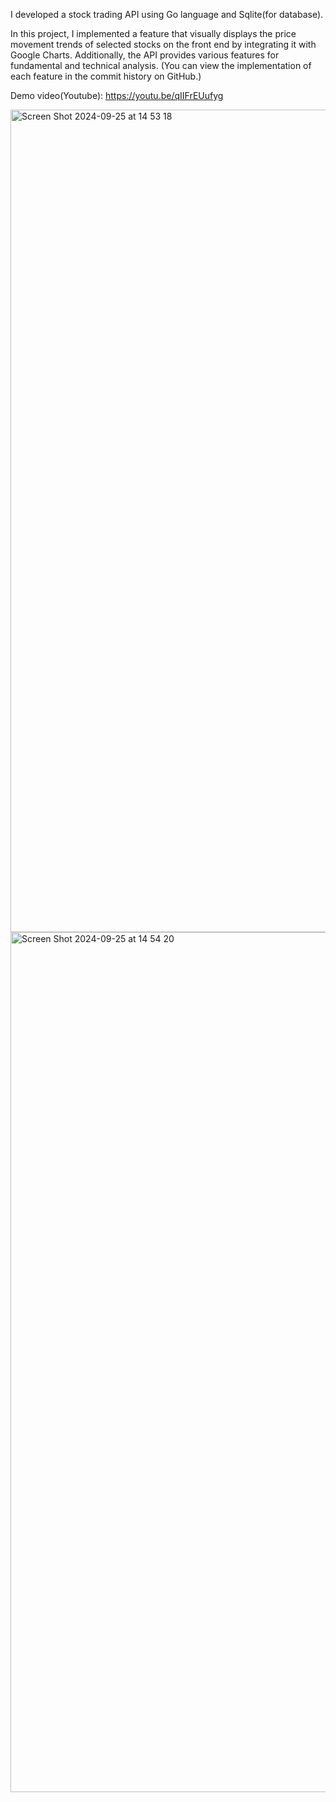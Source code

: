 I developed a stock trading API using Go language and Sqlite(for database). 

In this project, I implemented a feature that visually displays the price movement trends of selected stocks on the front end by integrating it with Google Charts.
Additionally, the API provides various features for fundamental and technical analysis. (You can view the implementation of each feature in the commit history on GitHub.)

Demo video(Youtube): https://youtu.be/qIIFrEUufyg

<img width="1316" alt="Screen Shot 2024-09-25 at 14 53 18" src="https://github.com/user-attachments/assets/82a45dab-dba4-4484-bd59-83df1a4bdd5f">
<img width="1376" alt="Screen Shot 2024-09-25 at 14 54 20" src="https://github.com/user-attachments/assets/9a2b6c89-784e-44e9-97fc-f690f68de488">
